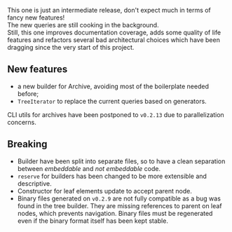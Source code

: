 This one is just an intermediate release, don't expect much in terms of fancy new features!  
The new queries are still cooking in the background.  
Still, this one improves documentation coverage, adds some quality of life features and refactors several bad architectural choices which have been dragging since the very start of this project.

## New features

- a new builder for Archive, avoiding most of the boilerplate needed before;
- `TreeIterator` to replace the current queries based on generators.

CLI utils for archives have been postponed to `v0.2.13` due to parallelization concerns.

## Breaking

- Builder have been split into separate files, so to have a clean separation between *embeddable* and *not embeddable* code.
- `reserve` for builders has been changed to be more extensible and descriptive.
- Constructor for leaf elements update to accept parent node.
- Binary files generated on `v0.2.9` are not fully compatible as a bug was found in the tree builder. They are missing references to parent on leaf nodes, which prevents navigation. Binary files must be regenerated even if the binary format itself has been kept stable.
